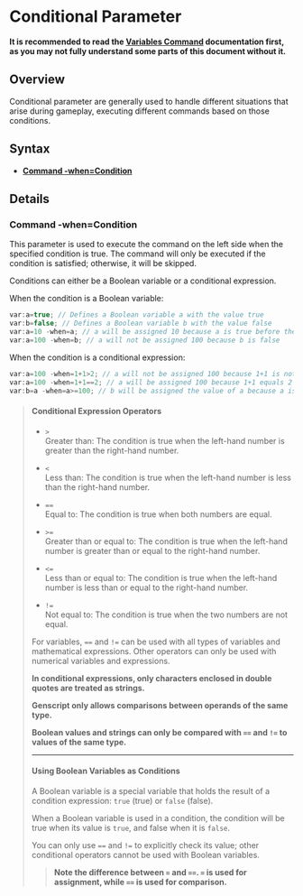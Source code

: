 # Conditional Parameter

**It is recommended to read the [Variables Command](Variable.md) documentation first, as you may not fully understand some parts of this document without it.**

## Overview

Conditional parameter are generally used to handle different situations that arise during gameplay, executing different commands based on those conditions.

## Syntax

- **[Command -when=Condition](#command--whencondition)**

## Details

### **Command -when=Condition**

This parameter is used to execute the command on the left side when the specified condition is true. The command will only be executed if the condition is satisfied; otherwise, it will be skipped.

Conditions can either be a Boolean variable or a conditional expression.

When the condition is a Boolean variable:

```gs
var:a=true; // Defines a Boolean variable a with the value true
var:b=false; // Defines a Boolean variable b with the value false
var:a=10 -when=a; // a will be assigned 10 because a is true before the assignment
var:a=100 -when=b; // a will not be assigned 100 because b is false
```

When the condition is a conditional expression:

```gs
var:a=100 -when=1+1>2; // a will not be assigned 100 because 1+1 is not greater than 2
var:a=100 -when=1+1==2; // a will be assigned 100 because 1+1 equals 2
var:b=a -when=a>=100; // b will be assigned the value of a because a is 100
```

> #### **Conditional Expression Operators**
>
> - `>`  
> Greater than: The condition is true when the left-hand number is greater than the right-hand number.
>  
> - `<`  
> Less than: The condition is true when the left-hand number is less than the right-hand number.
>  
> - `==`  
> Equal to: The condition is true when both numbers are equal.
>  
> - `>=`  
> Greater than or equal to: The condition is true when the left-hand number is greater than or equal to the right-hand number.
>  
> - `<=`  
> Less than or equal to: The condition is true when the left-hand number is less than or equal to the right-hand number.
>  
> - `!=`  
> Not equal to: The condition is true when the two numbers are not equal.
>  
> For variables, `==` and `!=` can be used with all types of variables and mathematical expressions. Other operators can only be used with numerical variables and expressions.
>
> **In conditional expressions, only characters enclosed in double quotes are treated as strings.**
>
> **Genscript only allows comparisons between operands of the same type.**
>
> **Boolean values and strings can only be compared with `==` and `!=` to values of the same type.**
>
> ---
>
> #### **Using Boolean Variables as Conditions**
>
> A Boolean variable is a special variable that holds the result of a condition expression: `true` (true) or `false` (false).
> 
> When a Boolean variable is used in a condition, the condition will be true when its value is `true`, and false when it is `false`.
> 
> You can only use `==` and `!=` to explicitly check its value; other conditional operators cannot be used with Boolean variables.
>
>> **Note the difference between `=` and `==`. `=` is used for assignment, while `==` is used for comparison.**